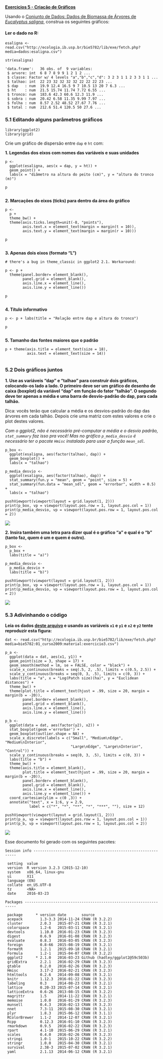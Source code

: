 **[Exercicios 5 - Criação de
Gráficos](http://ecologia.ib.usp.br/bie5782/doku.php?id=bie5782:01_curso_atual:exercicios5)**

Usando o [Conjunto de Dados: Dados de Biomassa de Árvores de *Eucalyptus
saligna*](http://ecologia.ib.usp.br/bie5782/doku.php?id=dados:dados-esaligna),
construa os seguintes gráficos:

#### Ler o dado no R:

    esaligna <- read.csv("http://ecologia.ib.usp.br/bie5782/lib/exe/fetch.php?media=dados:esaligna.csv")

    str(esaligna)

    'data.frame':   36 obs. of  9 variables:
     $ arvore: int  6 8 7 8 9 9 1 2 1 2 ...
     $ classe: Factor w/ 4 levels "a","b","c","d": 3 2 3 1 1 2 3 3 1 1 ...
     $ talhao: int  22 23 32 32 32 32 22 22 22 23 ...
     $ dap   : num  19.9 12.4 16.5 9 7 10.5 13 20 7 6.3 ...
     $ ht    : num  21.5 15.74 11.74 7.72 6.55 ...
     $ tronco: num  183.6 42.3 60.6 12.3 11.9 ...
     $ sobra : num  20.42 6.58 11.35 9.99 7.97 ...
     $ folha : num  8.57 2.52 48.52 27.67 7.76 ...
     $ total : num  212.6 51.4 120.5 50 27.6 ...

### 5.1 Editando alguns parâmetros gráficos

    library(ggplot2)
    library(grid)

Crie um gráfico de dispersão entre `dap` e `ht` com:

**1. Legendas dos eixos com nomes das variáveis e suas unidades**

    p <- 
      ggplot(esaligna, aes(x = dap, y = ht)) + 
      geom_point() +
      labs(x = "diâmetro na altura do peito (cm)", y = "altura do tronco (m)")

    p

<img src="exercicio_5_graficos_files/figure-markdown_strict/unnamed-chunk-3-1.png" title="" alt="" style="display: block; margin: auto;" />

**2. Marcações do eixos (ticks) para dentro da área do gráfico**

    p <- 
      p + 
      theme_bw() + 
      theme(axis.ticks.length=unit(-8, "points"), 
            axis.text.x = element_text(margin = margin(t = 10)),
            axis.text.y = element_text(margin = margin(r = 10)))

    p

<img src="exercicio_5_graficos_files/figure-markdown_strict/unnamed-chunk-4-1.png" title="" alt="" style="display: block; margin: auto;" />

**3. Apenas dois eixos (formato “L”)**

    # there's a bug in theme_classic in ggplot2 2.1. Workaround:

    p <- p + 
      theme(panel.border= element_blank(),
            panel.grid = element_blank(),
            axis.line.x = element_line(),
            axis.line.y = element_line())

    p

<img src="exercicio_5_graficos_files/figure-markdown_strict/unnamed-chunk-5-1.png" title="" alt="" style="display: block; margin: auto;" />

**4. Título informativo**

    p <- p + labs(title = "Relação entre dap e altura do tronco")

    p

<img src="exercicio_5_graficos_files/figure-markdown_strict/unnamed-chunk-6-1.png" title="" alt="" style="display: block; margin: auto;" />

**5. Tamanho das fontes maiores que o padrão**

    p + theme(axis.title = element_text(size = 18),
              axis.text = element_text(size = 14))

<img src="exercicio_5_graficos_files/figure-markdown_strict/unnamed-chunk-7-1.png" title="" alt="" style="display: block; margin: auto;" />

### 5.2 Dois gráficos juntos

**1. Use as variáveis “dap” e “talhao” para construir dois gráficos,
colocando-os lado a lado. O primeiro deve ser um gráfico de desenho de
caixa (boxplot) da variável “dap” em função do fator “talhão”. O segundo
deve ter apenas a média e uma barra de desvio-padrão do dap, para cada
talhão.**

Dica: vocês terão que calcular a média e os desvios-padrão do dap das
árvores em cada talhão. Depois crie uma matriz com estes valores e crie
o plot destes valores.

*Com o ggplot2, não é necessário pré-computar a média e o desvio padrão,
`stat_summary` faz isso pra você!* *Mas no gráfico `p_media_desvio` é
necessário ter o pacote `Hmisc` instalado para usar a função
`mean_sdl`.*

    p_box <- 
      ggplot(esaligna, aes(factor(talhao), dap)) +
      geom_boxplot() +
      labs(x = "talhao")
      
    p_media_desvio <-
      ggplot(esaligna, aes(factor(talhao), dap)) + 
      stat_summary(fun.y = "mean", geom = "point", size = 5) +
      stat_summary(fun.data = "mean_sdl", geom = "errorbar", width = 0.5) +
      labs(x = "talhao")

    pushViewport(viewport(layout = grid.layout(1, 2)))
    print(p_box, vp = viewport(layout.pos.row = 1, layout.pos.col = 1))
    print(p_media_desvio, vp = viewport(layout.pos.row = 1, layout.pos.col = 2))

![](exercicio_5_graficos_files/figure-markdown_strict/unnamed-chunk-8-1.png)

**2. Insira também uma letra para dizer qual é o gráfico “a” e qual é o
“b” (tanto faz, quem é um e quem é outro).**

    p_box <-
      p_box + 
      labs(title = "a)")

    p_media_desvio <-
      p_media_desvio + 
      labs(title = "b)") 

    pushViewport(viewport(layout = grid.layout(1, 2)))
    print(p_box, vp = viewport(layout.pos.row = 1, layout.pos.col = 1))
    print(p_media_desvio, vp = viewport(layout.pos.row = 1, layout.pos.col = 2))

![](exercicio_5_graficos_files/figure-markdown_strict/unnamed-chunk-9-1.png)

### 5.3 Adivinhando o código

**Leia os dados [deste
arquivo](http://ecologia.ib.usp.br/bie5782/lib/exe/fetch.php?media=bie5782:01_curso2009:material:exercicio3.csv)
e usando as variáveis `x1` e `y1` e `x2` e `y2` tente reproduzir esta
figura:**

    dat <- read.csv("http://ecologia.ib.usp.br/bie5782/lib/exe/fetch.php?media=bie5782:01_curso2009:material:exercicio3.csv")

    p_a <- 
      ggplot(data = dat, aes(x1, y1)) + 
      geom_point(size = 3, shape = 17) + 
      geom_smooth(method = lm, se = FALSE, color = "black") +
      scale_x_continuous(breaks = seq(.5, 2, .5), limits = c(0.5, 2.5)) +
      scale_y_continuous(breaks = seq(0, 3, .5), limits = c(0, 3)) +
      labs(title = "a", x = "Log(Patch size)(ha)", y = "Euclidean distances") + 
      theme_bw() +
      theme(plot.title = element_text(hjust = .99, size = 20, margin = margin(b = -20)),
            panel.border= element_blank(),
            panel.grid = element_blank(),
            axis.line.x = element_line(),
            axis.line.y = element_line())

    p_b <- 
      ggplot(data = dat, aes(factor(y2), x2)) + 
      stat_boxplot(geom ='errorbar') + 
      geom_boxplot(outlier.shape = NA) +
      scale_x_discrete(labels = c("Small", "Medium\nEdge", "Medium\nInterior",
                                  "Large\nEdge", "Large\nInterior", "Control")) +
      scale_y_continuous(breaks = seq(0, 3, .5), limits = c(0, 3)) +
      labs(title = "b") +
      theme_bw() +
      theme(axis.title = element_blank(), 
            plot.title = element_text(hjust = .99, size = 20, margin = margin(b = -20)),
            panel.border= element_blank(),
            panel.grid = element_blank(),
            axis.line.x = element_line(),
            axis.line.y = element_line()) +
      coord_cartesian(ylim = c(0 ,3)) +
      annotate("text", x = 1:6, y = 2.9, 
               label = c("*", "*", "**", "*", "***", ""), size = 12) 

    pushViewport(viewport(layout = grid.layout(1, 2)))
    print(p_a, vp = viewport(layout.pos.row = 1, layout.pos.col = 1))
    print(p_b, vp = viewport(layout.pos.row = 1, layout.pos.col = 2))

![](exercicio_5_graficos_files/figure-markdown_strict/unnamed-chunk-10-1.png)

Esse documento foi gerado com os seguintes pacotes:

    Session info --------------------------------------------------------------

     setting  value                       
     version  R version 3.2.3 (2015-12-10)
     system   x86_64, linux-gnu           
     ui       X11                         
     language (EN)                        
     collate  en_US.UTF-8                 
     tz       <NA>                        
     date     2016-03-23                  

    Packages ------------------------------------------------------------------

     package      * version date       source                         
     acepack        1.3-3.3 2014-11-24 CRAN (R 3.2.2)                 
     cluster        2.0.3   2015-07-21 CRAN (R 3.2.1)                 
     colorspace     1.2-6   2015-03-11 CRAN (R 3.2.1)                 
     devtools       1.10.0  2016-01-23 CRAN (R 3.2.3)                 
     digest         0.6.9   2016-01-08 CRAN (R 3.2.3)                 
     evaluate       0.8.3   2016-03-05 CRAN (R 3.2.3)                 
     foreign        0.8-66  2015-08-19 CRAN (R 3.2.1)                 
     formatR        1.2.1   2015-09-18 CRAN (R 3.2.1)                 
     Formula        1.2-1   2015-04-07 CRAN (R 3.2.2)                 
     ggplot2      * 2.1.0   2016-03-23 Github (hadley/ggplot2@59c503b)
     gridExtra      2.2.1   2016-02-29 CRAN (R 3.2.3)                 
     gtable         0.2.0   2016-02-26 CRAN (R 3.2.3)                 
     Hmisc          3.17-2  2016-02-21 CRAN (R 3.2.3)                 
     htmltools      0.2.6   2014-09-08 CRAN (R 3.2.1)                 
     knitr          1.12.3  2016-01-22 CRAN (R 3.2.3)                 
     labeling       0.3     2014-08-23 CRAN (R 3.2.1)                 
     lattice        0.20-33 2015-07-14 CRAN (R 3.2.1)                 
     latticeExtra   0.6-26  2013-08-15 CRAN (R 3.2.2)                 
     magrittr       1.5     2014-11-22 CRAN (R 3.2.1)                 
     memoise        1.0.0   2016-01-29 CRAN (R 3.2.3)                 
     munsell        0.4.3   2016-02-13 CRAN (R 3.2.3)                 
     nnet           7.3-11  2015-08-30 CRAN (R 3.2.1)                 
     plyr           1.8.3   2015-06-12 CRAN (R 3.1.1)                 
     RColorBrewer   1.1-2   2014-12-07 CRAN (R 3.2.1)                 
     Rcpp           0.12.3  2016-01-10 CRAN (R 3.2.3)                 
     rmarkdown      0.9.5   2016-02-22 CRAN (R 3.2.3)                 
     rpart          4.1-10  2015-06-29 CRAN (R 3.2.1)                 
     scales         0.4.0   2016-02-26 CRAN (R 3.2.3)                 
     stringi        1.0-1   2015-10-22 CRAN (R 3.2.2)                 
     stringr        1.0.0   2015-04-30 CRAN (R 3.2.1)                 
     survival       2.38-3  2015-07-02 CRAN (R 3.2.1)                 
     yaml           2.1.13  2014-06-12 CRAN (R 3.2.1)
